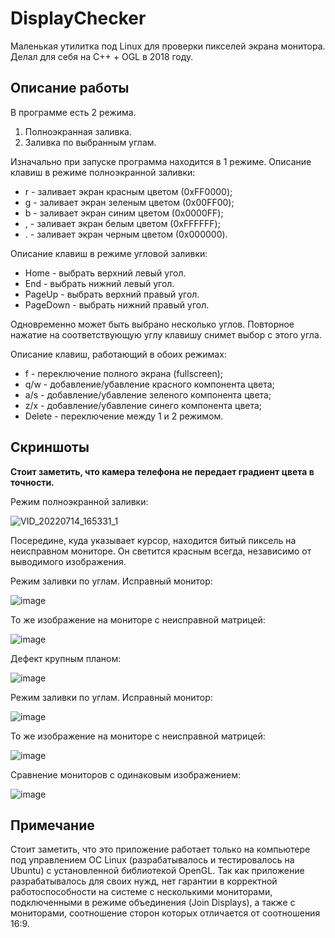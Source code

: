# DisplayChecker
Маленькая утилитка под Linux для проверки пикселей экрана монитора. Делал для себя на C++ + OGL в 2018 году.

## Описание работы

В программе есть 2 режима.
1. Полноэкранная заливка.
2. Заливка по выбранным углам.

Изначально при запуске программа находится в 1 режиме.
Описание клавиш в режиме полноэкранной заливки:
* r - заливает экран красным цветом (0xFF0000);
* g - заливает экран зеленым цветом (0x00FF00);
* b - заливает экран синим цветом (0x0000FF);
* , - заливает экран белым цветом (0xFFFFFF);
* . - заливает экран черным цветом (0x000000).

Описание клавиш в режиме угловой заливки:
* Home - выбрать верхний левый угол.
* End - выбрать нижний левый угол.
* PageUp - выбрать верхний правый угол.
* PageDown - выбрать нижний правый угол.

Одновременно может быть выбрано несколько углов. Повторное нажатие на соответствующую углу клавишу снимет выбор с этого угла.

Описание клавиш, работающий в обоих режимах:
* f - переключение полного экрана (fullscreen);
* q/w - добавление/убавление красного компонента цвета;
* a/s - добавление/убавление зеленого компонента цвета;
* z/x - добавление/убавление синего компонента цвета;
* Delete - переключение между 1 и 2 режимом.

## Скриншоты
**Стоит заметить, что камера телефона не передает градиент цвета в точности.**

Режим полноэкранной заливки:

![VID_20220714_165331_1](https://user-images.githubusercontent.com/93870232/178979178-7f963f80-3a41-44a0-ba98-58dff3a48364.gif)

Посередине, куда указывает курсор, находится битый пиксель на неисправном мониторе. Он светится красным всегда, независимо от выводимого изображения.

Режим заливки по углам. Исправный монитор:

![image](https://user-images.githubusercontent.com/93870232/178970424-dfc8c79e-99d3-417c-b81e-a140d95dcc2a.png)

То же изображение на мониторе с неисправной матрицей:

![image](https://user-images.githubusercontent.com/93870232/178974499-df35d7ef-7ca2-4260-9c53-899f1d58570c.png)

Дефект крупным планом:

![image](https://user-images.githubusercontent.com/93870232/178974821-0495c61e-6434-47e9-b53e-add94310bc11.png)

Режим заливки по углам. Исправный монитор:

![image](https://user-images.githubusercontent.com/93870232/178974971-e6a8f89d-d50d-498c-9c75-295ae00796ce.png)

То же изображение на мониторе с неисправной матрицей:

![image](https://user-images.githubusercontent.com/93870232/178975028-2390aa86-4fe5-4130-8a1a-64174c42da8d.png)

Сравнение мониторов с одинаковым изображением:

![image](https://user-images.githubusercontent.com/93870232/178975133-d595498e-d376-4914-a588-864cbc582827.png)

## Примечание

Стоит заметить, что это приложение работает только на компьютере под управлением ОС Linux (разрабатывалось и тестировалось на Ubuntu) с установленной библиотекой OpenGL. Так как приложение разрабатывалось для своих нужд, нет гарантии в корректной работоспособности на системе с несколькими мониторами, подключенными в режиме объединения (Join Displays), а также с мониторами, соотношение сторон которых отличается от соотношения 16:9.
